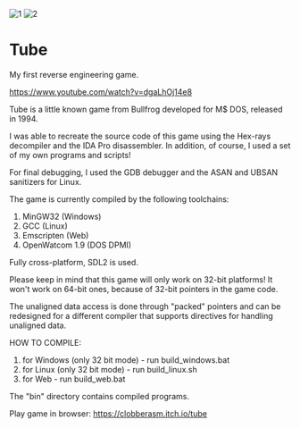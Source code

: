 ![1](https://user-images.githubusercontent.com/88702500/128820449-94b8fe0d-296d-4232-a6eb-2eba36968028.png)
![2](https://user-images.githubusercontent.com/88702500/128820980-07c0d238-edba-4681-8c02-4eb6ea317a98.png)

# Tube
My first reverse engineering game.

https://www.youtube.com/watch?v=dgaLhOj14e8

Tube is a little known game from Bullfrog developed for M$ DOS, released in 1994.

I was able to recreate the source code of this game using the Hex-rays decompiler and the IDA Pro disassembler.
In addition, of course, I used a set of my own programs and scripts!

For final debugging, I used the GDB debugger and the ASAN and UBSAN sanitizers for Linux.

The game is currently compiled by the following toolchains:

1. MinGW32 (Windows)
2. GCC (Linux)
3. Emscripten (Web)
4. OpenWatcom 1.9 (DOS DPMI)

Fully cross-platform, SDL2 is used.

Please keep in mind that this game will only work on 32-bit platforms! It won't work on 64-bit ones, because of 32-bit pointers in the game code.

The unaligned data access is done through "packed" pointers and can be redesigned for a different compiler that supports directives for handling unaligned data.

HOW TO COMPILE:

1. for Windows (only 32 bit mode) - run build_windows.bat
2. for Linux (only 32 bit mode) - run build_linux.sh
3. for Web - run build_web.bat

The "bin" directory contains compiled programs.

Play game in browser: https://clobberasm.itch.io/tube

